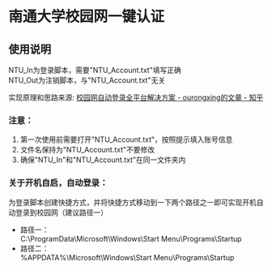 # 南通大学校园网一键认证


## 使用说明

NTU_In为登录脚本，需要"NTU_Account.txt"填写正确  
NTU_Out为注销脚本，与"NTU_Account.txt"无关  

实现原理和思路来源:
[校园网自动登录全平台解决方案 - ourongxing的文章 - 知乎](https://zhuanlan.zhihu.com/p/364016452)

### 注意：
1. 第一次使用前需要打开"NTU_Account.txt"，按照提示填入账号信息
2. 文件名保持为"NTU_Account.txt"不要修改
3. 确保"NTU_In"和"NTU_Account.txt"在同一文件夹内


### 关于开机自启，自动登录：

为登录脚本创建快捷方式，并将快捷方式移动到一下两个路径之一即可实现开机自动登录到校园网（建议路径一）  
- 路径一：  
C:\ProgramData\Microsoft\Windows\Start Menu\Programs\Startup  
- 路径二：  
%APPDATA%\Microsoft\Windows\Start Menu\Programs\Startup  
